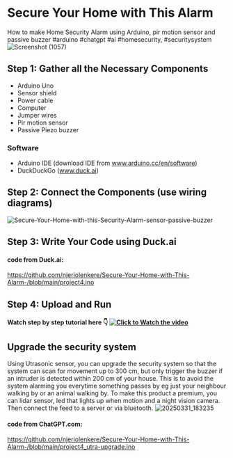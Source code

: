 # Secure Your Home with This Alarm
How to make Home Security Alarm using Arduino, pir motion sensor and passive buzzer  #arduino #chatgpt #ai #homesecurity, #securitysystem
![Screenshot (1057)](https://github.com/user-attachments/assets/1231a3da-9ad4-4da5-af55-4cee63e38e0f)

## Step 1: Gather all the Necessary Components
* Arduino Uno
* Sensor shield
* Power cable
* Computer
* Jumper wires
* Pir motion sensor
* Passive Piezo buzzer

### Software
* Arduino IDE (download IDE from www.arduino.cc/en/software) 
* DuckDuckGo (www.duck.ai)

## Step 2: Connect the Components (use wiring diagrams)
![Secure-Your-Home-with-this-Security-Alarm-sensor-passive-buzzer](https://github.com/user-attachments/assets/9e5c6723-f2ca-4547-a3d4-35622aaabb25)


## Step 3: Write Your Code using Duck.ai
#### code from Duck.ai: 
https://github.com/njeriolenkere/Secure-Your-Home-with-This-Alarm-/blob/main/project4.ino

## Step 4: Upload and Run


#### Watch step by step tutorial here :point_down: [![Click to Watch the video](https://github.com/user-attachments/assets/31dd5fda-08b1-468f-b839-f58630041508)](https://youtu.be/OJyP_r0AuPA)


## Upgrade the security system
Using Utrasonic sensor, you can upgrade the security system so that the system can scan for movement up to 300 cm, but only trigger the buzzer if an intruder is detected within 200 cm of your house. This is to avoid the system alarming you everytime something passes by eg just your neighbour walking by or an animal walking by. To make this product a premium, you can lidar sensor, led that lights up when motion  and a night vision camera. Then connect the feed to a server or via bluetooth.
![20250331_183235](https://github.com/user-attachments/assets/27981f1c-20bb-468a-8e5b-c6ea1f135034)




#### code from ChatGPT.com:
https://github.com/njeriolenkere/Secure-Your-Home-with-This-Alarm-/blob/main/project4_utra-upgrade.ino


